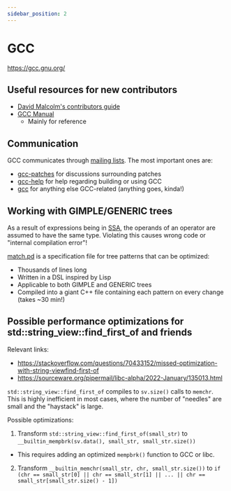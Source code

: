 ```yaml
---
sidebar_position: 2
---
```


# GCC

https://gcc.gnu.org/

## Useful resources for new contributors

- [David Malcolm's contributors guide](https://dmalcolm.fedorapeople.org/gcc/newbies-guide/)
- [GCC Manual](https://gcc.gnu.org/onlinedocs/)
    - Mainly for reference

## Communication

GCC communicates through [mailing lists](https://gcc.gnu.org/lists.html). The most important ones are:
- [gcc-patches](https://gcc.gnu.org/pipermail/gcc-patches/) for discussions surrounding patches
- [gcc-help](https://gcc.gnu.org/pipermail/gcc-help/) for help regarding building or using GCC
- [gcc](https://gcc.gnu.org/pipermail/gcc/) for anything else GCC-related (anything goes, kinda!)

## Working with GIMPLE/GENERIC trees

As a result of expressions being in [SSA](https://en.wikipedia.org/wiki/Static_single_assignment_form), the operands of an operator are assumed to have the same type.
Violating this causes wrong code or "internal compilation error"!

[match.pd](https://github.com/gcc-mirror/gcc/blob/master/gcc/match.pd) is a specification file for tree patterns that can be optimized:
- Thousands of lines long
- Written in a DSL inspired by Lisp
- Applicable to both GIMPLE and GENERIC trees
- Compiled into a giant C++ file containing each pattern on every change (takes ~30 min!)

## Possible performance optimizations for std::string_view::find_first_of and friends

Relevant links:
- https://stackoverflow.com/questions/70433152/missed-optimization-with-string-viewfind-first-of
- https://sourceware.org/pipermail/libc-alpha/2022-January/135013.html

`std::string_view::find_first_of` compiles to `sv.size()` calls to `memchr`. This is highly inefficient in most cases, where the number of "needles" are small and the "haystack" is large.

Possible optimizations:
1. Transform `std::string_view::find_first_of(small_str)` to `__builtin_mempbrk(sv.data(), small_str, small_str.size())`
 - This requires adding an optimized `mempbrk()` function to GCC or libc.
2. Transform `__builtin_memchr(small_str, chr, small_str.size())` to `if (chr == small_str[0] || chr == small_str[1] || ... || chr == small_str[small_str.size() - 1])`
